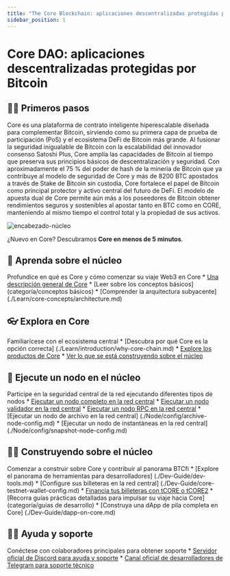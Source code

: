 ```yaml
---
title: "The Core Blockchain: aplicaciones descentralizadas protegidas por Bitcoin"
sidebar_position: 1
---
```


# Core DAO: aplicaciones descentralizadas protegidas por Bitcoin

## 👨‍💻 Primeros pasos

Core es una plataforma de contrato inteligente hiperescalable diseñada para complementar Bitcoin, sirviendo como su primera capa de prueba de participación (PoS) y el ecosistema DeFi de Bitcoin más grande. Al fusionar la seguridad inigualable de Bitcoin con la escalabilidad del innovador consenso Satoshi Plus, Core amplía las capacidades de Bitcoin al tiempo que preserva sus principios básicos de descentralización y seguridad. Con aproximadamente el 75 % del poder de hash de la minería de Bitcoin que ya contribuye al modelo de seguridad de Core y más de 8200 BTC apostados a través de Stake de Bitcoin sin custodia, Core fortalece el papel de Bitcoin como principal protector y activo central del futuro de DeFi. El modelo de apuesta dual de Core permite aún más a los poseedores de Bitcoin obtener rendimientos seguros y sostenibles al apostar tanto en BTC como en CORE, manteniendo al mismo tiempo el control total y la propiedad de sus activos.

![encabezado-núcleo](../static/img/core-header.png)

¿Nuevo en Core? Descubramos **Core en menos de 5 minutos**.

## 📔 Aprenda sobre el núcleo

Profundice en qué es Core y cómo comenzar su viaje Web3 en Core
\* [Una descripción general de Core](./Learn/introduction/what-is-core-chain.md)
\* [Leer sobre los conceptos básicos](categoría/conceptos básicos)
\* [Comprender la arquitectura subyacente] (./Learn/core-concepts/architecture.md)

## 👓 Explora en Core

Familiarícese con el ecosistema central
\* [Descubra por qué Core es la opción correcta] (./Learn/introduction/why-core-chain.md)
\* [Explore los productos de Core](categoría/productos)
\* [Ver lo que se está construyendo sobre el núcleo](https://coredao.org/explore/ecosystem)

## 🔌 Ejecute un nodo en el núcleo

Participe en la seguridad central de la red ejecutando diferentes tipos de nodos
\* [Ejecutar un nodo completo en la red central](./Node/Full-Node/on-mainnet.md)
\* [Ejecutar un nodo validador en la red central](./Node/config/validator-node-config.md)
\* [Ejecutar un nodo RPC en la red central](./Node/config/rpc-node-config.md)
\* [Ejecutar un nodo de archivo en la red central] (./Node/config/archive-node-config.md)
\* [Ejecutar un nodo de instantáneas en la red central] (./Node/config/snapshot-node-config.md)

## 👨‍🔧 Construyendo sobre el núcleo

Comenzar a construir sobre Core y contribuir al panorama BTCfi
\* [Explore el panorama de herramientas para desarrolladores] (./Dev-Guide/dev-tools.md)
\* [Configure sus billeteras en la red central] (./Dev-Guide/core-testnet-wallet-config.md)
\* [Financia tus billeteras con tCORE o tCORE2](./Dev-Guide/core-faucet.md)
\* [Recorra guías prácticas detalladas para impulsar su viaje hacia Core] (categoría/guías de desarrollo)
\* [Construya una dApp de pila completa en Core] (./Dev-Guide/dapp-on-core.md)

## 🙋‍♀️ Ayuda y soporte

Conéctese con colaboradores principales para obtener soporte
\* [Servidor oficial de Discord para ayuda y soporte](https://discord.com/invite/coredaoofficial)
\* [Canal oficial de desarrolladores de Telegram para soporte técnico](https://t.me/CoreDAOTelegram)
